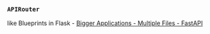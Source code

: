 
### `APIRouter`

like Blueprints in Flask - [Bigger Applications - Multiple Files - FastAPI ](https://fastapi.tiangolo.com/tutorial/bigger-applications/)


